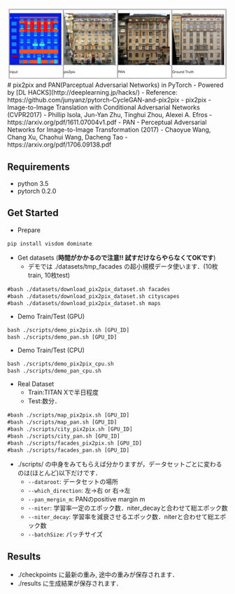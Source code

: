 <img src='imgs_readme/top.jpg' align="center">

<br>
# pix2pix and PAN(Parceptual Adversarial Networks) in PyTorch
- Powered by [DL HACKS](http://deeplearning.jp/hacks/)
- Reference: https://github.com/junyanz/pytorch-CycleGAN-and-pix2pix
- pix2pix
  - Image-to-Image Translation with Conditional Adversarial Networks (CVPR2017)
  - Phillip Isola, Jun-Yan Zhu, Tinghui Zhou, Alexei A. Efros
  - https://arxiv.org/pdf/1611.07004v1.pdf
- PAN
  - Perceptual Adversarial Networks for Image-to-Image Transformation (2017)
  - Chaoyue Wang, Chang Xu, Chaohui Wang, Dacheng Tao
  - https://arxiv.org/pdf/1706.09138.pdf

## Requirements
- python 3.5
- pytorch 0.2.0

## Get Started
- Prepare  
```
pip install visdom dominate
```
- Get datasets (**時間がかかるので注意!! 試すだけならやらなくてOKです**)
  - デモでは ./datasets/tmp_facades の超小規模データ使います．(10枚train, 10枚test)
```
#bash ./datasets/download_pix2pix_dataset.sh facades
#bash ./datasets/download_pix2pix_dataset.sh cityscapes
#bash ./datasets/download_pix2pix_dataset.sh maps
```
- Demo Train/Test (GPU)
```
bash ./scripts/demo_pix2pix.sh [GPU_ID]
bash ./scripts/demo_pan.sh [GPU_ID]
```
- Demo Train/Test (CPU)
```
bash ./scripts/demo_pix2pix_cpu.sh
bash ./scripts/demo_pan_cpu.sh
```
- Real Dataset
  - Train:TITAN Xで半日程度
  - Test:数分．
```
#bash ./scripts/map_pix2pix.sh [GPU_ID]
#bash ./scripts/map_pan.sh [GPU_ID]
#bash ./scripts/city_pix2pix.sh [GPU_ID]
#bash ./scripts/city_pan.sh [GPU_ID]
#bash ./scripts/facades_pix2pix.sh [GPU_ID]
#bash ./scripts/facades_pan.sh [GPU_ID]
```
- ./scripts/ の中身をみてもらえば分かりますが，データセットごとに変わるのは(ほとんど)以下だけです．
  - ```--dataroot```: データセットの場所
  - ```--which_direction```: 左→右 or 右→左
  - ```--pan_mergin_m```: PANのpositive margin m
  - ```--niter```: 学習率一定のエポック数．niter_decayと合わせて総エポック数
  - ```--niter_decay```: 学習率を減衰させるエポック数．niterと合わせて総エポック数
  - ```--batchSize```: バッチサイズ  

## Results
- ./checkpoints に最新の重み, 途中の重みが保存されます．
- ./results に生成結果が保存されます．
